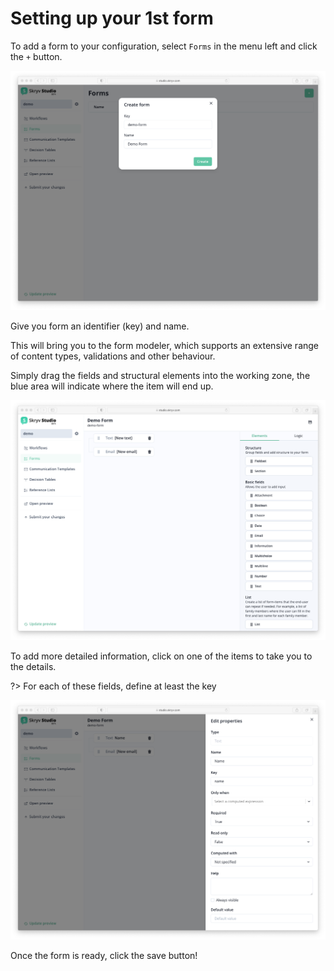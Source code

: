 # Setting up your 1st form

To add a form to your configuration, select `Forms` in the menu left and click the `+` button.

![Image](../_media/studio-form-new.png)

Give you form an identifier (key) and name.

This will bring you to the form modeler, which supports an extensive range of content types, validations and other behaviour.

Simply drag the fields and structural elements into the working zone, the blue area will indicate where the item will end up.

![Image](../_media/studio-form-complete.png)

To add more detailed information, click on one of the items to take you to the details.

?> For each of these fields, define at least the key

![Image](../_media/studio-form-field-details.png)

Once the form is ready, click the save button!
